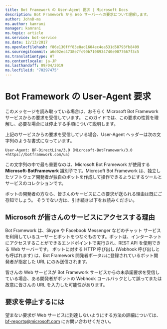 ```yaml
---
title: Bot Framework の User-Agent 要求 | Microsoft Docs
description: Bot Framework から Web サーバーへの要求について理解します。
author: JohnD-ms
ms.author: kamrani
manager: kamrani
ms.topic: article
ms.service: bot-service
ms.date: 12/13/2017
ms.openlocfilehash: f86e130fff83e8ad1604ec4ea531d58793fb8409
ms.sourcegitcommit: a6d02ec4738e7fc90b7108934740e9077667f3c5
ms.translationtype: HT
ms.contentlocale: ja-JP
ms.lasthandoff: 09/04/2019
ms.locfileid: "70297475"
---
```

# <a name="bot-framework-user-agent-requests"></a>Bot Framework の User-Agent 要求

このメッセージを読み取っている場合は、おそらく Microsoft Bot Framework サービスからの要求を受信しています。 このガイドでは、この要求の性質を理解し、必要な場合には停止する手順について説明します。

上記のサービスからの要求を受信している場合、User-Agent ヘッダーは次の文字列のような書式になっています。

```User-Agent: BF-DirectLine/3.0 (Microsoft-BotFramework/3.0 +https://botframework.com/ua)```

この文字列の中で最も重要なのは、Microsoft Bot Framework が使用する **Microsoft-BotFramework** 識別子です。Microsoft Bot Framework は、独立したソフトウェア開発者が独自のボットを作成して操作できるようにするツールとサービスのコレクションです。

ボットの開発者の方なら、皆さんのサービスにこの要求が送られる理由は既にご存知でしょう。 そうでない方は、引き続き以下をお読みください。

## <a name="why-is-microsoft-contacting-my-service"></a>Microsoft が皆さんのサービスにアクセスする理由

Bot Framework は、Skype や Facebook Messenger などのチャット サービスを利用しているユーザーとボットをつなぐものです。ボットは、インターネットにアクセスすることができるエンドポイントで実行され、REST API を使用できる Web サーバーです。 ボットに対する HTTP 呼び出し (Webhook 呼び出しとも呼ばれます) は、Bot Framework 開発者ポータルに登録されているボット開発者が指定した URL にのみ送信されます。

皆さんの Web サービスが Bot Framework サービスからの未承諾要求を受信している場合、ある開発者がボットの Webhook コールバックとして誤ってまたは故意に皆さんの URL を入力した可能性があります。

## <a name="to-stop-these-requests"></a>要求を停止するには

望まない要求が Web サービスに到達しないようにする方法の詳細については、[bf-reports@microsoft.com](mailto://bf-reports@microsoft.com) にお問い合わせください。
